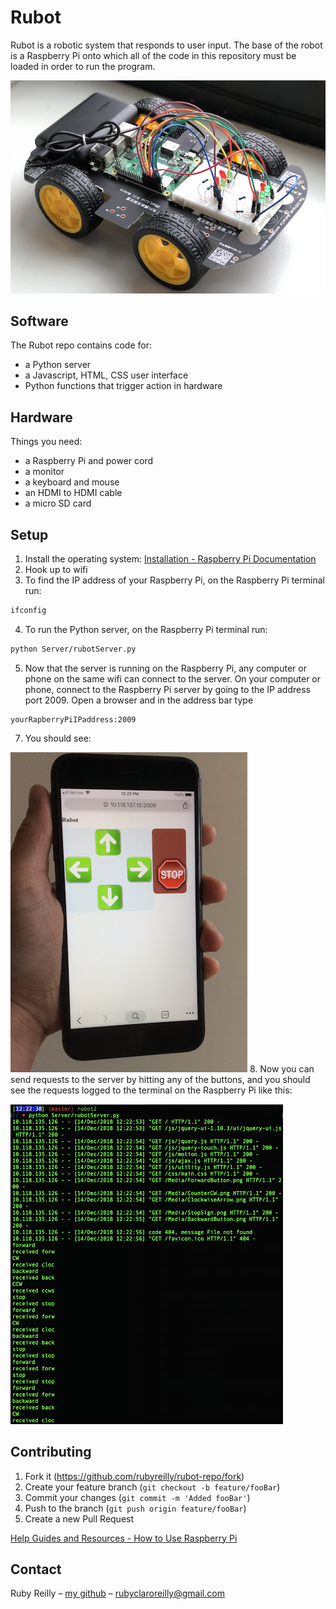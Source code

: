 # Rubot

Rubot is a robotic system that responds to user input. The base of the robot is a Raspberry Pi onto which all of the code in this repository must be loaded in order to run the program.

![rasp.png](rasp.png)

## Software

The Rubot repo contains code for:
+ a Python server
+ a Javascript, HTML, CSS user interface
+ Python functions that trigger action in hardware

## Hardware

Things you need:
+ a Raspberry Pi and power cord
+ a monitor
+ a keyboard and mouse
+ an HDMI to HDMI cable
+ a micro SD card

## Setup

1. Install the operating system:
[Installation - Raspberry Pi Documentation](https://www.raspberrypi.org/documentation/installation/)
2. Hook up to wifi
3. To find the IP address of your Raspberry Pi, on the Raspberry Pi terminal run:


```bash
ifconfig
```

4. To run the Python server, on the Raspberry Pi terminal run:


```bash
python Server/rubotServer.py
```
5. Now that the server is running on the Raspberry Pi, any computer or phone on the same wifi can connect to the server. On your computer or phone, connect to the Raspberry Pi server by going to the IP address port 2009. Open a browser and in the address bar type


```
yourRapberryPiIPaddress:2009
```
7. You should see:

![ui.jpg](ui.jpg)
8. Now you can send requests to the server by hitting any of the buttons, and you should see the requests logged to the terminal on the Raspberry Pi like this:

![reqs.png](reqs.png)

## Contributing
1.  Fork it (https://github.com/rubyreilly/rubot-repo/fork)
2.  Create your feature branch (`git checkout -b feature/fooBar`)
3.  Commit your changes (`git commit -m 'Added fooBar'`)
4.  Push to the branch (`git push origin feature/fooBar`)
5.  Create a new Pull Request

[Help Guides and Resources - How to Use Raspberry Pi](https://www.raspberrypi.org/help/)

## Contact

Ruby Reilly – [my github](https://github.com/rubyreilly) – [rubyclaroreilly@gmail.com](mailto:rubyclaroreilly@gmail.com)
